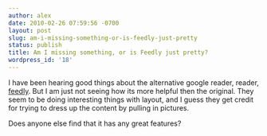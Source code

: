```yaml
---
author: alex
date: 2010-02-26 07:59:56 -0700
layout: post
slug: am-i-missing-something-or-is-feedly-just-pretty
status: publish
title: Am I missing something, or is Feedly just pretty?
wordpress_id: '18'
---
```


I have been hearing good things about the alternative google reader,
reader, [feedly](http://feedly.com). But I am just not seeing how its
more helpful then the original. They seem to be doing interesting things
with layout, and I guess they get credit for trying to dress up the
content by pulling in pictures.

Does anyone else find that it has any great features?
